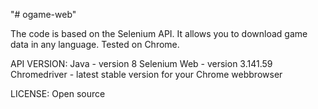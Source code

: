 "# ogame-web" 

The code is based on the Selenium API. It allows you to download game data in any language. Tested on Chrome.

API VERSION:
Java - version 8
Selenium Web - version 3.141.59
Chromedriver - latest stable version for your Chrome webbrowser

LICENSE:
Open source
